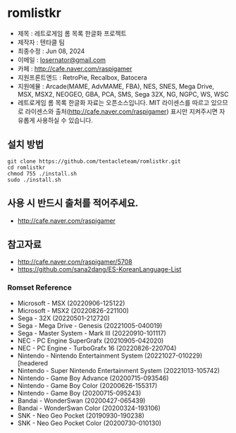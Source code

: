 # romlistkr

* 제목 : 레트로게임 롬 목록 한글화 프로젝트
* 제작자 : 텐타클 팀
* 최종수정 : Jun 08, 2024
* 이메일 : losernator@gmail.com
* 카페 : http://cafe.naver.com/raspigamer
* 지원프론트엔드 : RetroPie, Recalbox, Batocera
* 지원에뮬 : Arcade(MAME, AdvMAME, FBA), NES, SNES, Mega Drive, MSX, MSX2, NEOGEO, GBA, PCA, SMS, Sega 32X, NG, NGPC, WS, WSC
* 레트로게임 롬 목록 한글화 자료는 오픈소스입니다. MIT 라이센스를 따르고 있으므로 라이센스와 출처(http://cafe.naver.com/raspigamer) 표시만 지켜주시면 자유롭게 사용하실 수 있습니다.

## 설치 방법
<pre><code>git clone https://github.com/tentacleteam/romlistkr.git
cd romlistkr
chmod 755 ./install.sh
sudo ./install.sh</code></pre>

## 사용 시 반드시 출처를 적어주세요.
* http://cafe.naver.com/raspigamer

## 참고자료
* http://cafe.naver.com/raspigamer/5708
* https://github.com/sana2dang/ES-KoreanLanguage-List


### Romset Reference
* Microsoft - MSX (20220906-125122)
* Microsoft - MSX2 (20220826-221100)
* Sega - 32X (20220501-212720)
* Sega - Mega Drive - Genesis (20221005-040019)
* Sega - Master System - Mark III (20220910-101117)
* NEC - PC Engine SuperGrafx (20210905-042020)
* NEC - PC Engine - TurboGrafx 16 (20220826-220704)
* Nintendo - Nintendo Entertainment System (20221027-010229) [headered
* Nintendo - Super Nintendo Entertainment System (20221013-105742)
* Nintendo - Game Boy Advance (20200715-093546)
* Nintendo - Game Boy Color (20200626-155317)
* Nintendo - Game Boy (20200715-095243)
* Bandai - WonderSwan (20200427-065439)
* Bandai - WonderSwan Color (20200324-193106)
* SNK - Neo Geo Pocket (20190930-190238)
* SNK - Neo Geo Pocket Color (20200730-010130)